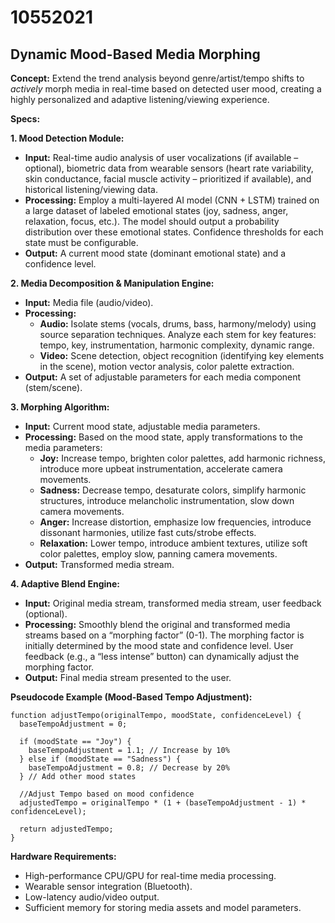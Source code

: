 # 10552021

## Dynamic Mood-Based Media Morphing

**Concept:** Extend the trend analysis beyond genre/artist/tempo shifts to *actively* morph media in real-time based on detected user mood, creating a highly personalized and adaptive listening/viewing experience.

**Specs:**

**1. Mood Detection Module:**

*   **Input:** Real-time audio analysis of user vocalizations (if available – optional), biometric data from wearable sensors (heart rate variability, skin conductance, facial muscle activity – prioritized if available), and historical listening/viewing data.
*   **Processing:** Employ a multi-layered AI model (CNN + LSTM) trained on a large dataset of labeled emotional states (joy, sadness, anger, relaxation, focus, etc.).  The model should output a probability distribution over these emotional states.  Confidence thresholds for each state must be configurable.
*   **Output:**  A current mood state (dominant emotional state) and a confidence level.

**2. Media Decomposition & Manipulation Engine:**

*   **Input:** Media file (audio/video).
*   **Processing:**
    *   **Audio:** Isolate stems (vocals, drums, bass, harmony/melody) using source separation techniques.  Analyze each stem for key features: tempo, key, instrumentation, harmonic complexity, dynamic range.
    *   **Video:**  Scene detection, object recognition (identifying key elements in the scene), motion vector analysis, color palette extraction.
*   **Output:**  A set of adjustable parameters for each media component (stem/scene).

**3. Morphing Algorithm:**

*   **Input:** Current mood state, adjustable media parameters.
*   **Processing:** Based on the mood state, apply transformations to the media parameters:
    *   **Joy:** Increase tempo, brighten color palettes, add harmonic richness, introduce more upbeat instrumentation, accelerate camera movements.
    *   **Sadness:** Decrease tempo, desaturate colors, simplify harmonic structures, introduce melancholic instrumentation, slow down camera movements.
    *   **Anger:** Increase distortion, emphasize low frequencies, introduce dissonant harmonies, utilize fast cuts/strobe effects.
    *   **Relaxation:** Lower tempo, introduce ambient textures, utilize soft color palettes, employ slow, panning camera movements.
*   **Output:** Transformed media stream.

**4. Adaptive Blend Engine:**

*   **Input:** Original media stream, transformed media stream, user feedback (optional).
*   **Processing:** Smoothly blend the original and transformed media streams based on a “morphing factor” (0-1).  The morphing factor is initially determined by the mood state and confidence level.  User feedback (e.g., a “less intense” button) can dynamically adjust the morphing factor.
*   **Output:** Final media stream presented to the user.

**Pseudocode Example (Mood-Based Tempo Adjustment):**

```
function adjustTempo(originalTempo, moodState, confidenceLevel) {
  baseTempoAdjustment = 0;

  if (moodState == "Joy") {
    baseTempoAdjustment = 1.1; // Increase by 10%
  } else if (moodState == "Sadness") {
    baseTempoAdjustment = 0.8; // Decrease by 20%
  } // Add other mood states

  //Adjust Tempo based on mood confidence
  adjustedTempo = originalTempo * (1 + (baseTempoAdjustment - 1) * confidenceLevel);

  return adjustedTempo;
}
```

**Hardware Requirements:**

*   High-performance CPU/GPU for real-time media processing.
*   Wearable sensor integration (Bluetooth).
*   Low-latency audio/video output.
*   Sufficient memory for storing media assets and model parameters.